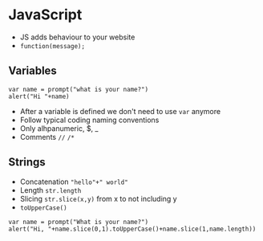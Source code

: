 # JavaScript

- JS adds behaviour to your website
- `function(message);`


## Variables

```
var name = prompt("what is your name?")
alert("Hi "+name)
```

- After a variable is defined we don't need to use `var` anymore
- Follow typical coding naming conventions
- Only alhpanumeric, $, _
- Comments `//` `/*`

## Strings
- Concatenation `"hello"+" world"`
- Length `str.length`
- Slicing `str.slice(x,y)` from x to not including y
- `toUpperCase()`

```
var name = prompt("What is your name?")
alert("Hi, "+name.slice(0,1).toUpperCase()+name.slice(1,name.length))
```
